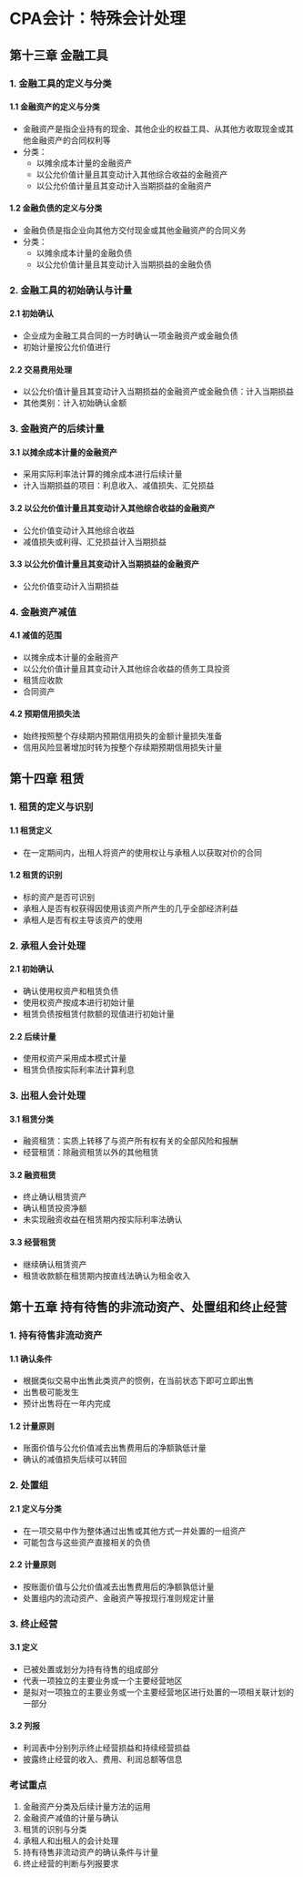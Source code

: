 # CPA会计：特殊会计处理

## 第十三章 金融工具

### 1. 金融工具的定义与分类

#### 1.1 金融资产的定义与分类
- 金融资产是指企业持有的现金、其他企业的权益工具、从其他方收取现金或其他金融资产的合同权利等
- 分类：
  - 以摊余成本计量的金融资产
  - 以公允价值计量且其变动计入其他综合收益的金融资产
  - 以公允价值计量且其变动计入当期损益的金融资产

#### 1.2 金融负债的定义与分类
- 金融负债是指企业向其他方交付现金或其他金融资产的合同义务
- 分类：
  - 以摊余成本计量的金融负债
  - 以公允价值计量且其变动计入当期损益的金融负债

### 2. 金融工具的初始确认与计量

#### 2.1 初始确认
- 企业成为金融工具合同的一方时确认一项金融资产或金融负债
- 初始计量按公允价值进行

#### 2.2 交易费用处理
- 以公允价值计量且其变动计入当期损益的金融资产或金融负债：计入当期损益
- 其他类别：计入初始确认金额

### 3. 金融资产的后续计量

#### 3.1 以摊余成本计量的金融资产
- 采用实际利率法计算的摊余成本进行后续计量
- 计入当期损益的项目：利息收入、减值损失、汇兑损益

#### 3.2 以公允价值计量且其变动计入其他综合收益的金融资产
- 公允价值变动计入其他综合收益
- 减值损失或利得、汇兑损益计入当期损益

#### 3.3 以公允价值计量且其变动计入当期损益的金融资产
- 公允价值变动计入当期损益

### 4. 金融资产减值

#### 4.1 减值的范围
- 以摊余成本计量的金融资产
- 以公允价值计量且其变动计入其他综合收益的债务工具投资
- 租赁应收款
- 合同资产

#### 4.2 预期信用损失法
- 始终按照整个存续期内预期信用损失的金额计量损失准备
- 信用风险显著增加时转为按整个存续期预期信用损失计量

## 第十四章 租赁

### 1. 租赁的定义与识别

#### 1.1 租赁定义
- 在一定期间内，出租人将资产的使用权让与承租人以获取对价的合同

#### 1.2 租赁的识别
- 标的资产是否可识别
- 承租人是否有权获得因使用该资产所产生的几乎全部经济利益
- 承租人是否有权主导该资产的使用

### 2. 承租人会计处理

#### 2.1 初始确认
- 确认使用权资产和租赁负债
- 使用权资产按成本进行初始计量
- 租赁负债按租赁付款额的现值进行初始计量

#### 2.2 后续计量
- 使用权资产采用成本模式计量
- 租赁负债按实际利率法计算利息

### 3. 出租人会计处理

#### 3.1 租赁分类
- 融资租赁：实质上转移了与资产所有权有关的全部风险和报酬
- 经营租赁：除融资租赁以外的其他租赁

#### 3.2 融资租赁
- 终止确认租赁资产
- 确认租赁投资净额
- 未实现融资收益在租赁期内按实际利率法确认

#### 3.3 经营租赁
- 继续确认租赁资产
- 租赁收款额在租赁期内按直线法确认为租金收入

## 第十五章 持有待售的非流动资产、处置组和终止经营

### 1. 持有待售非流动资产

#### 1.1 确认条件
- 根据类似交易中出售此类资产的惯例，在当前状态下即可立即出售
- 出售极可能发生
- 预计出售将在一年内完成

#### 1.2 计量原则
- 账面价值与公允价值减去出售费用后的净额孰低计量
- 确认的减值损失后续可以转回

### 2. 处置组

#### 2.1 定义与分类
- 在一项交易中作为整体通过出售或其他方式一并处置的一组资产
- 可能包含与这些资产直接相关的负债

#### 2.2 计量原则
- 按账面价值与公允价值减去出售费用后的净额孰低计量
- 处置组内的流动资产、金融资产等按现行准则规定计量

### 3. 终止经营

#### 3.1 定义
- 已被处置或划分为持有待售的组成部分
- 代表一项独立的主要业务或一个主要经营地区
- 是拟对一项独立的主要业务或一个主要经营地区进行处置的一项相关联计划的一部分

#### 3.2 列报
- 利润表中分别列示终止经营损益和持续经营损益
- 披露终止经营的收入、费用、利润总额等信息

### 考试重点
1. 金融资产分类及后续计量方法的运用
2. 金融资产减值的计量与确认
3. 租赁的识别与分类
4. 承租人和出租人的会计处理
5. 持有待售非流动资产的确认条件与计量
6. 终止经营的判断与列报要求